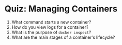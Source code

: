 # Quiz: Managing Containers

1. What command starts a new container?
2. How do you view logs for a container?
3. What is the purpose of `docker inspect`?
4. What are the main stages of a container's lifecycle?